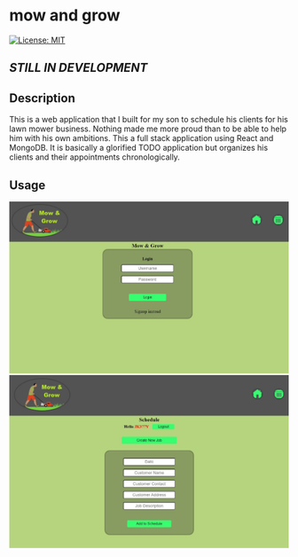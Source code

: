 # mow and grow
[![License: MIT](https://img.shields.io/badge/License-MIT-blue.svg)](https://opensource.org/licenses/MIT)


## ***STILL IN DEVELOPMENT***


## Description
This is a web application that I built for my son to schedule his clients for his lawn mower business. Nothing made me more proud than to be able to help him with his own ambitions. This a full stack application using React and MongoDB. It is basically a glorified TODO application but organizes his clients and their appointments chronologically.  


## Usage

<img src='./client/public/images/screenshot1.JPG' alt='homepage screenshot'>
<br>

<img src='./client/public/images/screenshot2.JPG' alt='new task screenshot'>
<br>
